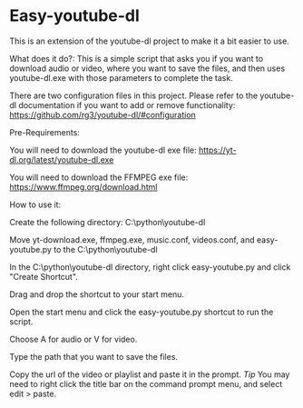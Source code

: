 # Easy-youtube-dl
This is an extension of the youtube-dl project to make it a bit easier to use.



What does it do?:
This is a simple script that asks you if you want to download audio or video, where you want to save the files, and then uses youtube-dl.exe with those parameters to complete the task.

There are two configuration files in this project. Please refer to the youtube-dl documentation if you want to add or remove functionality:
https://github.com/rg3/youtube-dl/#configuration



Pre-Requirements:

You will need to download the youtube-dl exe file:
https://yt-dl.org/latest/youtube-dl.exe

You will need to download the FFMPEG exe file:
https://www.ffmpeg.org/download.html



How to use it:

Create the following directory:
C:\python\youtube-dl

Move yt-download.exe, ffmpeg.exe, music.conf, videos.conf, and easy-youtube.py to the C:\python\youtube-dl

In the C:\python\youtube-dl directory, right click easy-youtube.py and click "Create Shortcut".

Drag and drop the shortcut to your start menu. 

Open the start menu and click the easy-youtube.py shortcut to run the script.

Choose A for audio or V for video.

Type the path that you want to save the files.

Copy the url of the video or playlist and paste it in the prompt.
*Tip* You may need to right click the title bar on the command prompt menu, and select edit > paste.

